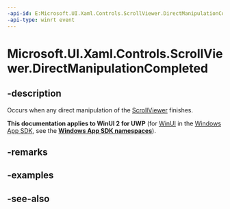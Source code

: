 ```yaml
---
-api-id: E:Microsoft.UI.Xaml.Controls.ScrollViewer.DirectManipulationCompleted
-api-type: winrt event
---
```


<!-- Event syntax
public event Windows.Foundation.EventHandler DirectManipulationCompleted<object>
-->

# Microsoft.UI.Xaml.Controls.ScrollViewer.DirectManipulationCompleted

## -description
Occurs when any direct manipulation of the [ScrollViewer](scrollviewer.md) finishes.

**This documentation applies to WinUI 2 for UWP** (for [WinUI](/windows/apps/winui/winui3/) in the [Windows App SDK](/windows/apps/windows-app-sdk/), see the **[Windows App SDK namespaces](/windows/windows-app-sdk/api/winrt/)**).

## -remarks

## -examples

## -see-also

